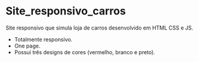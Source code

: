 # Site_responsivo_carros
Site responsivo que simula loja de carros desenvolvido em HTML CSS e JS.

- Totalmente responsivo.
- One page.
- Possui três designs de cores (vermelho, branco e preto).
